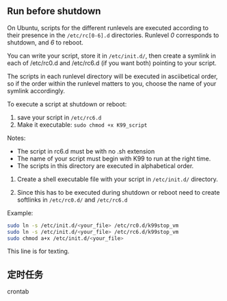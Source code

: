 Run before shutdown
---
 On Ubuntu, scripts for the different runlevels are executed according to their presence in the `/etc/rc[0-6].d` directories. Runlevel *0* corresponds to shutdown, and *6* to reboot.

You can write your script, store it in `/etc/init.d/`, then create a symlink in each of /etc/rc0.d and /etc/rc6.d (if you want both) pointing to your script.

 The scripts in each runlevel directory will be executed in asciibetical order, so if the order within the runlevel matters to you, choose the name of your symlink accordingly.

To execute a script at shutdown or reboot:
1.  save your script in `/etc/rc6.d`
2.  Make it executable: `sudo chmod +x K99_script`

Notes:
-   The script in rc6.d must be with no .sh extension
-   The name of your script must begin with K99 to run at the right time.
-   The scripts in this directory are executed in alphabetical order.

1.  Create a shell executable file with your script in `/etc/init.d/` directory.

2.  Since this has to be executed during shutdown or reboot need to create softlinks in `/etc/rc0.d/` and `/etc/rc6.d`

Example:
```sh
sudo ln -s /etc/init.d/<your_file> /etc/rc0.d/k99stop_vm
sudo ln -s /etc/init.d/<your_file> /etc/rc6.d/k99stop_vm
sudo chmod a+x /etc/init.d/<your_file>
```

This line is for texting.


定时任务
---
crontab
